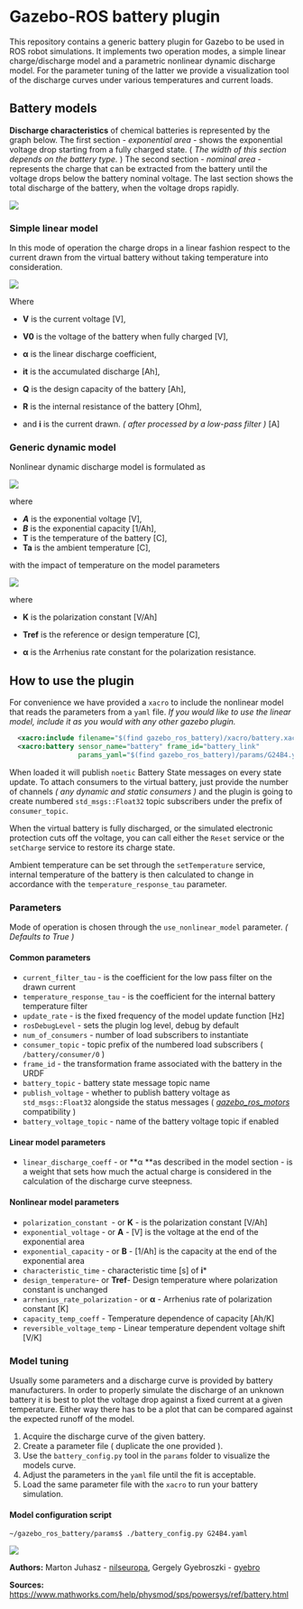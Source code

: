 # Gazebo-ROS battery plugin

This repository contains a generic battery plugin for Gazebo to be used in ROS robot simulations. It implements two operation modes, a simple linear charge/discharge model and a parametric nonlinear dynamic discharge model. For the parameter tuning of the latter we provide a visualization tool of the discharge curves under various temperatures and current loads.

## Battery models

**Discharge characteristics** of chemical batteries is represented by the graph below. The first section - *exponential area* - shows the exponential voltage drop starting from a fully charged state. ( *The width of this section depends on the battery type.* ) The second section - *nominal area* -  represents the charge that can be extracted from the battery until the voltage drops below the battery nominal voltage. The last section shows the total discharge of the battery, when the voltage drops rapidly.

![](doc/characteristics.png)



### Simple linear model

In this mode of operation the charge drops in a linear fashion respect to the current drawn from the virtual battery without taking temperature into consideration. 

![](doc/linear_model.png)

Where 

* **V** is the current voltage [V], 

* **V0** is the voltage of the battery when fully charged [V],
* **α** is the linear discharge coefficient,
* **it** is the accumulated discharge [Ah],
* **Q** is the design capacity of the battery [Ah],
* **R** is the internal resistance of the battery [Ohm],
* and **i** is the current drawn. *( after processed by a low-pass filter )* [A]



### Generic dynamic model

Nonlinear dynamic discharge model is formulated as

![](doc/generic_model.png)

where

* ***A*** is the exponential voltage [V],
* ***B*** is the exponential capacity [1/Ah],
* **T** is the temperature of the battery [C],
* **Ta** is the ambient temperature [C],

with the impact of temperature on the model parameters

![](doc/temp_effect.png)

where

* **K** is the polarization constant [V/Ah]

* **Tref** is the reference or design temperature [C],

* **α** is the Arrhenius rate constant for the polarization resistance.

  

## How to use the plugin

For convenience we have provided a `xacro` to include the nonlinear model that reads the parameters from a `yaml` file. _If you would like to use the linear model, include it as you would with any other gazebo plugin._

```xml
  <xacro:include filename="$(find gazebo_ros_battery)/xacro/battery.xacro"/>
  <xacro:battery sensor_name="battery" frame_id="battery_link" 
                 params_yaml="$(find gazebo_ros_battery)/params/G24B4.yaml"/>
```

When loaded it will publish `noetic` Battery State messages on every state update. To attach consumers to the virtual battery, just provide the number of channels *( any dynamic and static consumers )* and the plugin is going to create numbered `std_msgs::Float32` topic subscribers under the prefix of `consumer_topic`.

When the virtual battery is fully discharged, or the simulated electronic protection cuts off the voltage, you can call either the `Reset` service or the `setCharge` service to restore its charge state.

Ambient temperature can be set through the `setTemperature` service, internal temperature of the battery is then calculated to change in accordance with the `temperature_response_tau` parameter.

### Parameters

Mode of operation is chosen through the `use_nonlinear_model` parameter. *( Defaults to True )*

#### Common parameters

- `current_filter_tau` - is the coefficient for the low pass filter on the drawn current
- `temperature_response_tau` - is the coefficient for the internal battery temperature filter
- `update_rate` - is the fixed frequency of the model update function [Hz]
- `rosDebugLevel` - sets the plugin log level, debug by default
- `num_of_consumers` - number of load subscribers to instantiate
- `consumer_topic` - topic prefix of the numbered load subscribers ( `/battery/consumer/0` )
- `frame_id` - the transformation frame associated with the battery in the URDF
- `battery_topic` - battery state message topic name
- `publish_voltage` - whether to publish battery voltage as `std_msgs::Float32` alongside the status messages ( *[gazebo_ros_motors](https://github.com/nilseuropa/gazebo_ros_motors)* compatibility )
- `battery_voltage_topic` - name of the battery voltage topic if enabled

#### Linear model parameters

* `linear_discharge_coeff` - or **α **as described in the model section - is a weight that sets how much the actual charge is considered in the calculation of the discharge curve steepness.

#### Nonlinear model parameters

* `polarization_constant `- or **K** - is the polarization constant [V/Ah]
* `exponential_voltage` - or **A** - [V] is the voltage at the end of the exponential area
* `exponential_capacity` - or **B** - [1/Ah] is the capacity at the end of the exponential area
* `characteristic_time` - characteristic time [s] of **i***
* `design_temperature`- or **Tref**- Design temperature where polarization constant is unchanged
* `arrhenius_rate_polarization` - or **α** - Arrhenius rate of polarization constant [K]
* `capacity_temp_coeff` - Temperature dependence of capacity [Ah/K]
* `reversible_voltage_temp` - Linear temperature dependent voltage shift [V/K]

### Model tuning

Usually some parameters and a discharge curve is provided by battery manufacturers. In order to properly simulate the discharge of an unknown battery it is best to plot the voltage drop against a fixed current at a given temperature. Either way there has to be a plot that can be compared against the expected runoff of the model.

1. Acquire the discharge curve of the given battery.
2. Create a parameter file ( duplicate the one provided ).
3. Use the `battery_config.py` tool in the `params` folder to visualize the models curve.
4. Adjust the parameters in the `yaml` file until the fit is acceptable. 
5. Load the same parameter file with the `xacro` to run your battery simulation.

#### Model configuration script

`~/gazebo_ros_battery/params$ ./battery_config.py G24B4.yaml`

![](doc/config_tool.png)



**Authors:** Marton Juhasz - [nilseuropa](https://github.com/nilseuropa), Gergely Gyebroszki - [gyebro](https://github.com/gyebro)

**Sources:** https://www.mathworks.com/help/physmod/sps/powersys/ref/battery.html

